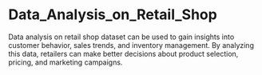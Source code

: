 # Data_Analysis_on_Retail_Shop
Data analysis on retail shop dataset can be used to gain insights into customer behavior, sales trends, and inventory management. By analyzing this data, retailers can make better decisions about product selection, pricing, and marketing campaigns.
